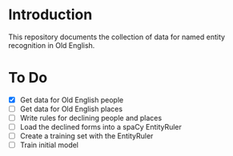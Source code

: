 # Introduction
This repository documents the collection of data for named entity recognition in Old English.

# To Do
- [x] Get data for Old English people
- [ ] Get data for Old English places
- [ ] Write rules for declining people and places
- [ ] Load the declined forms into a spaCy EntityRuler
- [ ] Create a training set with the EntityRuler
- [ ] Train initial model